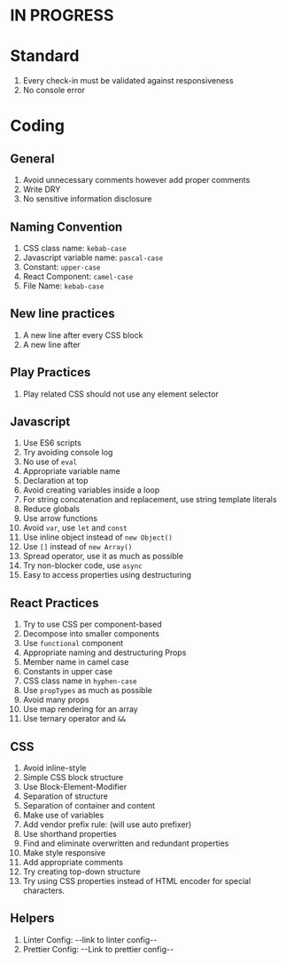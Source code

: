 # IN PROGRESS

# Standard
1. Every check-in must be validated against responsiveness
1. No console error 

# Coding

## General
1. Avoid unnecessary comments however add proper comments
1. Write DRY
1. No sensitive information disclosure


## Naming Convention
1. CSS class name: `kebab-case`
1. Javascript variable name: `pascal-case`
1. Constant: `upper-case`
1. React Component: `camel-case`
1. File Name: `kebab-case`


## New line practices
1. A new line after every CSS block
1. A new line after

## Play Practices
1. Play related CSS should not use any element selector

## Javascript
1. Use ES6 scripts
1. Try avoiding console log
1. No use of `eval`
1. Appropriate variable name
1. Declaration at top
1. Avoid creating variables inside a loop
1. For string concatenation and replacement, use string template literals
1. Reduce globals
1. Use arrow functions
1. Avoid `var`, use `let` and `const`
1. Use inline object instead of `new Object()`
1. Use `[]` instead of `new Array()`
1. Spread operator, use it as much as possible
1. Try non-blocker code, use `async`
1. Easy to access properties using destructuring 


## React Practices
1. Try to use CSS per component-based
1. Decompose into smaller components
1. Use `functional` component
1. Appropriate naming and destructuring Props
  1. Member name in camel case
  1. Constants in upper case
  1. CSS class name in `hyphen-case`
1. Use `propTypes` as much as possible
1. Avoid many props
1. Use map rendering for an array
1. Use ternary operator and `&&`

## CSS
1. Avoid inline-style
1. Simple CSS block structure
1. Use Block-Element-Modifier
1. Separation of structure
1. Separation of container and content
1. Make use of variables
1. Add vendor prefix rule: (will use auto prefixer)
1. Use shorthand properties
1. Find and eliminate overwritten and redundant properties
1. Make style responsive
1. Add appropriate comments
1. Try creating top-down structure
1. Try using CSS properties instead of HTML encoder for special characters.


## Helpers
1. Linter Config: --link to linter config--
1. Prettier Config: --Link to prettier config--
